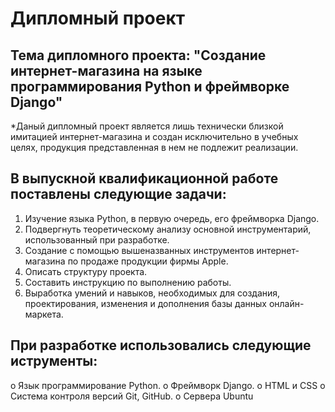 # Дипломный проект

## Тема дипломного проекта: "Создание интернет-магазина на языке программирования Python и фреймворке Django"

*Даный дипломный проект является лишь технически близкой имитацией интернет-магазина и создан исключительно в учебных целях, продукция представленная в нем не подлежит реализации.

## В выпускной квалификационной работе поставлены следующие задачи:

1.	Изучение языка Python, в первую очередь, его фреймворка Django.
2.	Подвергнуть теоретическому анализу основной инструментарий, использованный при разработке.
3.	Создание с помощью вышеназванных инструментов интернет-магазина по продаже продукции фирмы Apple.
4.	Описать структуру проекта.
5.	Составить инструкцию по выполнению работы.
6.	Выработка умений и навыков, необходимых для создания, проектирования, изменения и дополнения базы данных онлайн-маркета.

## При разработке использовались следующие иструменты: 

o	Язык программирование Python.
o	Фреймворк Django.
o	HTML и CSS
o	Система контроля версий Git, GitHub.
o	Сервера Ubuntu
